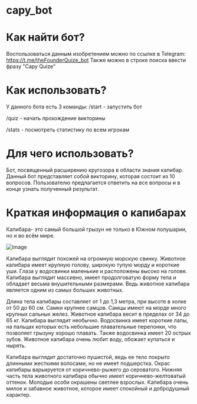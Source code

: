 # capy_bot

# Как найти  бот?
Воспользоваться данным изобретением можно по ссылке в Telegram: https://t.me/theFounderQuize_bot
Также можно в строке поиска ввести фразу "Capy Quize"

# Как использовать?
У данного бота есть 3 команды:
/start - запустить бот

/quiz - начать прохождение викторины

/stats - посмотреть статистику по всем игрокам

# Для чего использовать?
Бот, посвященный расширению кругозора в  области знания капибар. Данный бот представляет собой викторину, которая состоит из 10 вопросов. Пользователю предлагается ответить на все вопросы и в конце узнать полученный результат. 
# Краткая информация о капибарах
Капибара- это самый большой грызун не только в Южном полушарии, но и во всём мире.

![image](https://github.com/GulnazaS/capy_bot/assets/61411989/c73b33d7-5c5e-4a9d-9b08-1d4bbb0770fb)

Капибара выглядит похожей на огромную морскую свинку. Животное капибара имеет крупную голову, широкую тупую морду и короткие уши. Глаза у водосвинки маленькие и расположены высоко на голове. Капибара выглядит массивно, имеет продолговатую форму тела и обладает весьма внушительными размерами. Ведь животное капибара является одним из самых больших животных.

Длина тела капибары составляет от 1 до 1,3 метра, при высоте в холке от 50 до 60 см. Самки крупнее самцов. Самцы имеют на морде много крупных сальных желез. Животное капибара весит в пределах от 34 до 65 кг. Капибара выглядит необычно. Водосвинка имеет короткие лапы, на пальцах которых есть небольшие плавательные перепонки, что позволяет грызуну хорошо плавать. Также водосвинка имеет 20 острых зубов. Животное капибара очень любит воду, обожает купаться и нырять.

Капибара выглядит достаточно пушистой, ведь ее тело покрыто длинными жесткими волосами, но не имеет подшерстка. Окрас капибары варьируется от коричнево-рыжего до сероватого. Нижняя часть тела животного капибара обычно имеет коричнево-желтоватый оттенок. Молодые особи окрашены светлее взрослых. Капибара очень милое и забавное животное, которое имеет спокойный и добродушный характер.
